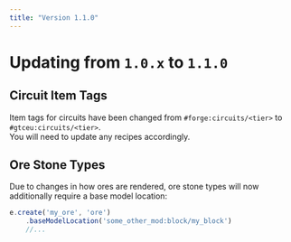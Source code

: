```yaml
---
title: "Version 1.1.0"
---
```



# Updating from `1.0.x` to `1.1.0`


## Circuit Item Tags

Item tags for circuits have been changed from `#forge:circuits/<tier>` to `#gtceu:circuits/<tier>`.  
You will need to update any recipes accordingly.


## Ore Stone Types

Due to changes in how ores are rendered, ore stone types will now additionally require a base model location:

```js
e.create('my_ore', 'ore')
    .baseModelLocation('some_other_mod:block/my_block')
    //...
```